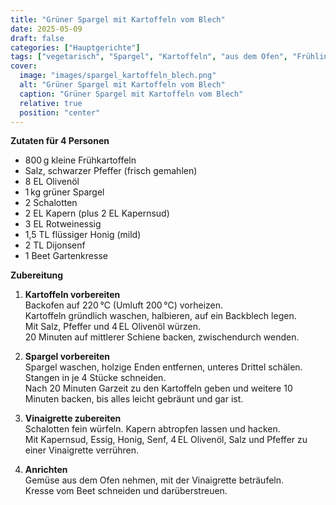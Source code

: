 ```yaml
---
title: "Grüner Spargel mit Kartoffeln vom Blech"
date: 2025-05-09
draft: false
categories: ["Hauptgerichte"]
tags: ["vegetarisch", "Spargel", "Kartoffeln", "aus dem Ofen", "Frühling"]
cover:
  image: "images/spargel_kartoffeln_blech.png"
  alt: "Grüner Spargel mit Kartoffeln vom Blech"
  caption: "Grüner Spargel mit Kartoffeln vom Blech"
  relative: true
  position: "center"
---
```


<div class="container2col">

<div class="zutaten">

**Zutaten für 4 Personen**

- 800 g kleine Frühkartoffeln  
- Salz, schwarzer Pfeffer (frisch gemahlen)  
- 8 EL Olivenöl  
- 1 kg grüner Spargel  
- 2 Schalotten  
- 2 EL Kapern (plus 2 EL Kapernsud)  
- 3 EL Rotweinessig  
- 1,5 TL flüssiger Honig (mild)  
- 2 TL Dijonsenf  
- 1 Beet Gartenkresse

</div>

<div class="zubereitung">

**Zubereitung**

1. **Kartoffeln vorbereiten**  
   Backofen auf 220 °C (Umluft 200 °C) vorheizen.  
   Kartoffeln gründlich waschen, halbieren, auf ein Backblech legen.  
   Mit Salz, Pfeffer und 4 EL Olivenöl würzen.  
   20 Minuten auf mittlerer Schiene backen, zwischendurch wenden.

2. **Spargel vorbereiten**  
   Spargel waschen, holzige Enden entfernen, unteres Drittel schälen.  
   Stangen in je 4 Stücke schneiden.  
   Nach 20 Minuten Garzeit zu den Kartoffeln geben und weitere 10 Minuten backen, bis alles leicht gebräunt und gar ist.

3. **Vinaigrette zubereiten**  
   Schalotten fein würfeln. Kapern abtropfen lassen und hacken.  
   Mit Kapernsud, Essig, Honig, Senf, 4 EL Olivenöl, Salz und Pfeffer zu einer Vinaigrette verrühren.

4. **Anrichten**  
   Gemüse aus dem Ofen nehmen, mit der Vinaigrette beträufeln.  
   Kresse vom Beet schneiden und darüberstreuen.  

</div>

</div>
